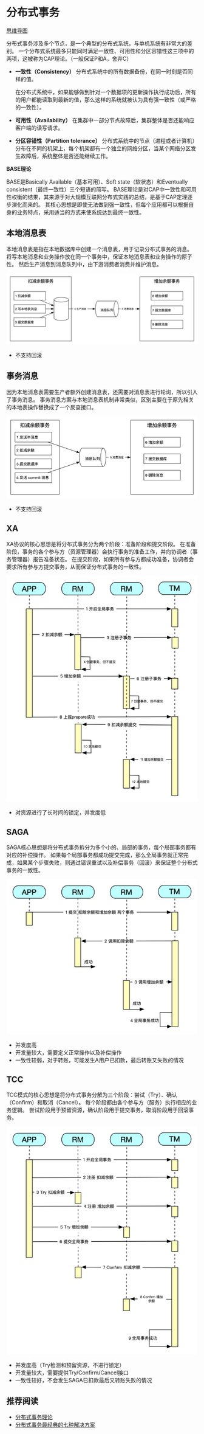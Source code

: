 # 分布式事务

[思维导图](/mind.html?path=/data-system/mysql/分布式事务)

分布式事务涉及多个节点，是一个典型的分布式系统，与单机系统有非常大的差别。
一个分布式系统最多只能同时满足一致性、可用性和分区容错性这三项中的两项，这被称为CAP理论。（一般保证P和A，舍弃C）

- **一致性（Consistency）** 分布式系统中的所有数据备份，在同一时刻是否同样的值。

  在分布式系统中，如果能够做到针对一个数据项的更新操作执行成功后，所有的用户都能读取到最新的值，那么这样的系统就被认为具有强一致性（或严格的一致性）。

- **可用性（Availability）** 在集群中一部分节点故障后，集群整体是否还能响应客户端的读写请求。

- **分区容错性（Partition tolerance）** 分布式系统中的节点（进程或者计算机）分布在不同的机架上，每个机架都有一个独立的网络分区，当某个网络分区发生故障后，系统整体是否还能继续工作。

**BASE理论**

BASE是Basically Available（基本可用）、Soft state（软状态）和Eventually consistent（最终一致性）三个短语的简写。
BASE理论是对CAP中一致性和可用性权衡的结果，其来源于对大规模互联网分布式实践的总结，是基于CAP定理逐步演化而来的。
其核心思想是即使无法做到强一致性，但每个应用都可以根据自身的业务特点，采用适当的方式来使系统达到最终一致性。

## 本地消息表

本地消息表是指在本地数据库中创建一个消息表，用于记录分布式事务的消息。
将写本地消息和业务操作放在同一个事务中，保证本地消息表和业务操作的原子性。
然后生产消息到消息队列中，由下游消费者消费并维护消息。

![本地消息表](../../assets/img/mysql/本地消息表.png)

- 不支持回滚

## 事务消息

因为本地消息表需要生产者额外创建消息表，还需要对消息表进行轮询，所以引入了事务消息。
事务消息方案与本地消息表机制非常类似，区别主要在于原先相关的本地表操作替换成了一个反查接口。

![事务消息](../../assets/img/mysql/事务消息.png)

- 不支持回滚

## XA

XA协议的核心思想是将分布式事务分为两个阶段：准备阶段和提交阶段。
在准备阶段，事务的各个参与方（资源管理器）会执行事务的准备工作，并向协调者（事务管理器）报告准备状态。
在提交阶段，如果所有参与方都成功准备，协调者会要求所有参与方提交事务，从而保证分布式事务的一致性。

![XA](../../assets/img/mysql/XA.png)

- 对资源进行了长时间的锁定，并发度低

## SAGA

SAGA核心思想是将分布式事务拆分为多个小的、局部的事务，每个局部事务都有对应的补偿操作。
如果每个局部事务都成功提交完成，那么全局事务就正常完成，如果某个步骤失败，则通过错误重试以及补偿事务（回滚）来保证整个分布式事务的一致性。

![SAGA](../../assets/img/mysql/SAGA.png)

- 并发度高
- 开发量较大，需要定义正常操作以及补偿操作
- 一致性较弱，对于转账，可能发生A用户已扣款，最后转账又失败的情况

## TCC

TCC模式的核心思想是将分布式事务分解为三个阶段：尝试（Try）、确认（Confirm）和取消（Cancel）。
每个阶段都由各个参与方（服务）执行相应的业务逻辑。
尝试阶段用于预留资源，确认阶段用于提交事务，取消阶段用于回滚事务。

![TCC](../../assets/img/mysql/TCC.png)

- 并发度高（Try检测和预留资源，不进行锁定）
- 开发量较大，需要提供Try/Confirm/Cancel接口
- 一致性较好，不会发生SAGA已扣款最后又转账失败的情况

## 推荐阅读

- [分布式事务理论](https://dtm.pub/practice/theory.html)
- [分布式事务最经典的七种解决方案](https://segmentfault.com/a/1190000040321750)
